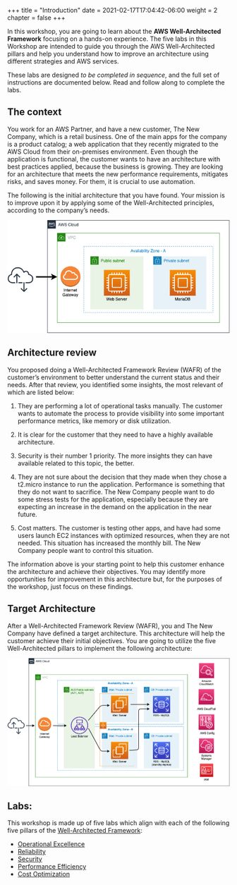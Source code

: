 +++
title = "Introduction"
date = 2021-02-17T17:04:42-06:00
weight = 2
chapter = false
+++

In this workshop, you are going to learn about the **AWS Well-Architected Framework** focusing on a hands-on experience. The five labs in this Workshop are intended to guide you through the AWS Well-Architected pillars and help you understand how to improve an architecture using different strategies and AWS services.

These labs are designed *to be completed in sequence*, and the full set of instructions are documented below. Read and follow along to complete the labs. 

## The context

You work for an AWS Partner, and have a new customer, The New Company, which is a retail business. One of the main apps for the company is a product catalog; a web application that they recently migrated to the AWS Cloud from their on-premises environment. Even though the application is functional, the customer wants to have an architecture with best practices applied, because the business is growing. They are looking for an architecture that meets the new performance requirements, mitigates risks, and saves money. For them, it is crucial to use automation. 

The following is the initial architecture that you have found. Your mission is to improve upon it by applying some of the Well-Architected principles, according to the company’s needs.

<img src="images/starting-point.png" alt="drawing" width="600"/>

## Architecture review

You proposed doing a Well-Architected Framework Review (WAFR) of the customer’s environment to better understand the current status and their needs. After that review, you identified some insights, the most relevant of which are listed below:

1. They are performing a lot of operational tasks manually. The customer wants to automate the process to provide visibility into some important performance metrics, like memory or disk utilization.

2.	It is clear for the customer that they need to have a highly available architecture.
3.	Security is their number 1 priority. The more insights they can have available related to this topic, the better.
4.	They are not sure about the decision that they made when they chose a t2.micro instance to run the application. Performance is something that they do not want to sacrifice. The New Company people want to do some stress tests for the application, especially because they are expecting an increase in the demand on the application in the near future.
5.	Cost matters. The customer is testing other apps, and have had some users launch EC2 instances with optimized resources, when they are not needed. This situation has increased the monthly bill. The New Company people want to control this situation.

The information above is your starting point to help this customer enhance the architecture and achieve their objectives. You may identify more opportunities for improvement in this architecture but, for the purposes of the workshop, just focus on these findings.

## Target Architecture

After a Well-Architected Framework Review (WAFR), you and The New Company have defined a target architecture. This architecture will help the customer achieve their initial objectives. You are going to utilize the five Well-Architected pillars to implement the following architecture:

<img src="images/target.png" alt="drawing" width="1100"/>


## Labs:

This workshop is made up of five labs which align with each of the following five pillars of the [Well-Architected Framework](https://aws.amazon.com/well-architected):

-   [Operational Excellence](https://main.d2azidedm760yt.amplifyapp.com/work2/)
-   [Reliability](https://main.d2azidedm760yt.amplifyapp.com/work3/)
-   [Security](https://main.d2azidedm760yt.amplifyapp.com/work4/)
-   [Performance Efficiency](https://main.d2azidedm760yt.amplifyapp.com/work5/)
-   [Cost Optimization](https://main.d2azidedm760yt.amplifyapp.com/work6/)









	

